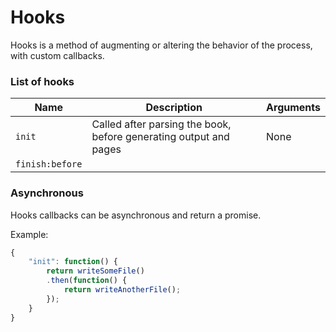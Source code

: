 # Hooks

Hooks is a method of augmenting or altering the behavior of the process, with custom callbacks.

### List of hooks

| Name | Description | Arguments |
| ---- | ----------- | --------- |
| `init` | Called after parsing the book, before generating output and pages | None |
| `finish:before` | | | |



### Asynchronous

Hooks callbacks can be asynchronous and return a promise.

Example:

```js
{
    "init": function() {
        return writeSomeFile()
        .then(function() {
            return writeAnotherFile();
        });
    }
}
```